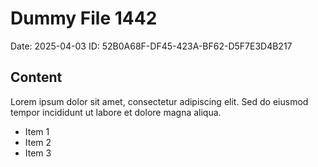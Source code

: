 # Dummy File 1442

Date: 2025-04-03
ID: 52B0A68F-DF45-423A-BF62-D5F7E3D4B217

## Content

Lorem ipsum dolor sit amet, consectetur adipiscing elit.
Sed do eiusmod tempor incididunt ut labore et dolore magna aliqua.

* Item 1
* Item 2
* Item 3
